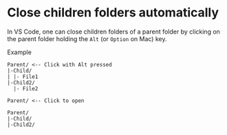# Close children folders automatically
In VS Code, one can close children folders of a parent folder by clicking on the parent folder holding the `Alt` (or `Option` on Mac) key.

Example
```
Parent/ <-- Click with Alt pressed
|-Child/
| |- File1
|-Child2/
  |- File2
  
Parent/ <-- Click to open

Parent/
|-Child/
|-Child2/
```
